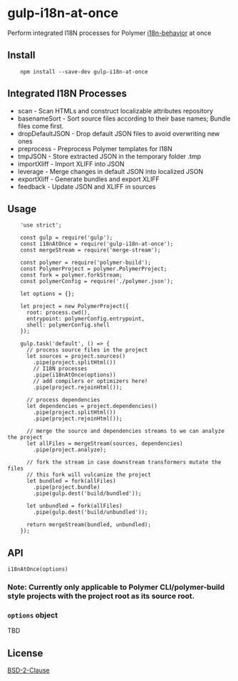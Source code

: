 # gulp-i18n-at-once

Perform integrated I18N processes for Polymer [i18n-behavior](https://github.com/t2ym/i18n-behavior) at once

## Install

```
    npm install --save-dev gulp-i18n-at-once
```

## Integrated I18N Processes

  - scan - Scan HTMLs and construct localizable attributes repository
  - basenameSort - Sort source files according to their base names; Bundle files come first.
  - dropDefaultJSON - Drop default JSON files to avoid overwriting new ones 
  - preprocess - Preprocess Polymer templates for I18N
  - tmpJSON - Store extracted JSON in the temporary folder .tmp
  - importXliff - Import XLIFF into JSON
  - leverage - Merge changes in default JSON into localized JSON
  - exportXliff - Generate bundles and export XLIFF
  - feedback - Update JSON and XLIFF in sources

## Usage

```
    'use strict';

    const gulp = require('gulp');
    const i18nAtOnce = require('gulp-i18n-at-once');
    const mergeStream = require('merge-stream');

    const polymer = require('polymer-build');
    const PolymerProject = polymer.PolymerProject;
    const fork = polymer.forkStream;
    const polymerConfig = require('./polymer.json');

    let options = {};

    let project = new PolymerProject({
      root: process.cwd(),
      entrypoint: polymerConfig.entrypoint,
      shell: polymerConfig.shell
    });

    gulp.task('default', () => {
      // process source files in the project
      let sources = project.sources()
        .pipe(project.splitHtml())
        // I18N processes
        .pipe(i18nAtOnce(options))
        // add compilers or optimizers here!
        .pipe(project.rejoinHtml());

      // process dependencies
      let dependencies = project.dependencies()
        .pipe(project.splitHtml())
        .pipe(project.rejoinHtml());

      // merge the source and dependencies streams to we can analyze the project
      let allFiles = mergeStream(sources, dependencies)
        .pipe(project.analyze);

      // fork the stream in case downstream transformers mutate the files
      // this fork will vulcanize the project
      let bundled = fork(allFiles)
        .pipe(project.bundle)
        .pipe(gulp.dest('build/bundled'));

      let unbundled = fork(allFiles)
        .pipe(gulp.dest('build/unbundled'));

      return mergeStream(bundled, unbundled);
    });
```

## API

`i18nAtOnce(options)`

### Note: Currently only applicable to Polymer CLI/polymer-build style projects with the project root as its source root.

### `options` object

TBD

## License

[BSD-2-Clause](https://github.com/t2ym/gulp-i18n-preprocess/blob/master/LICENSE.md)
